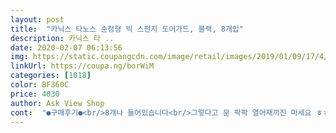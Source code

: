 ```yaml
---
layout: post 
title:  "카닉스 타노스 순정형 빅 스펀지 도어가드, 블랙, 8개입" 
description: 카닉스 타 ..
date: 2020-02-07 06:13:56 
img: https://static.coupangcdn.com/image/retail/images/2019/01/09/17/4/181170ef-25ae-4e36-9b65-e0f863db5e31.jpg 
linkUrl: https://coupa.ng/borWiM 
categories: [1018] 
color: BF360C 
price: 4030 
author: Ask View Shop 
cont:  "●구매후기●<br/>8개나 들어있습니다<br/>그렇다고 문 팍팍 열어재끼진 마세요 ㅎㅎㅎ<br/>다른 희생양을 주문합니다.<br/>.<br/><br/>대략 7센치정도 될거같습니다<br/>두께도 상당하니 문콕 완벽 방지템이네요<br/>많이 튀어나온게 싫으신 분들에게는 비추입니다<br/>매번 놀란다고요<br/>문짝을 지켰으므로 그의 숭고한 희생을 기리며<br/>벽 왜케좋아해? 꿀발라놨나?!!!<br/>붙이고 나서 문 팍팍 열어재껴도 상관없을 두께입니다<br/>사고났다그럼 벽이랑 사고났다고 미리 이야기해줘요<br/>색상도 회색이라 예쁘고 가격도 저렴해서 좋습니다<br/>어머니.<br/>.<br/> 제발 그만 긁고다니새오<br/>엄마가 벽에다 부댈뻔했지만 이 스펀지가 본인의 몸을 희생하여<br/>제 검지손가락만 합니다<br/>하지만 생각보다 많이 크네요,,,<br/>" 
---
```

